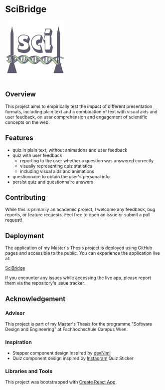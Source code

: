 # SciBridge

![SciBridge Logo](public/logo192.png)

## Overview

This project aims to empirically test the impact of different presentation formats, including plain text and a combination of text with visual aids and user feedback, on user comprehension and engagement of scientific concepts on the web.

## Features

- quiz in plain text, without animations and user feedback
- quiz with user feedback
  - reporting to the user whether a question was answered correctly
  - visually representing quiz statistics
  - including visual aids and animations
- questionnaire to obtain the user's personal info
- persist quiz and questionnaire answers

## Contributing

While this is primarily an academic project, I welcome any feedback, bug reports, or feature requests. Feel free to open an issue or submit a pull request!

## Deployment

The application of my Master's Thesis project is deployed using GitHub pages and accessible to the public. You can experience the application live at:

[SciBridge](https://lisamariepleyer.github.io/SciBridge_WebApp/)

If you encounter any issues while accessing the live app, please report them via the repository's issue tracker.

## Acknowledgement

### Advisor
This project is part of my Master's Thesis for the programme "Software Design and Engineering" at Fachhochschule Campus Wien.

### Inspiration
- Stepper component design inspired by [devNimi](https://github.com/devNimi/stepper-component)
- Quiz component design inspired by [Instagram](https://www.instagram.com) Quiz Sticker

### Libraries and Tools

This project was bootstrapped with [Create React App](https://github.com/facebook/create-react-app).

